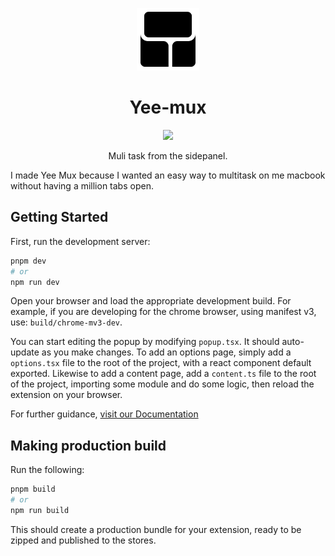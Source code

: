 <p align="center"><a target="_blank" href="https://chromewebstore.google.com/detail/yee-mux/fjieejlgkgfmcoelccgobbpcngpnaoph"><img src="./assets/icon.png" height=100 ></a></p>
<h1 align="center"> Yee-mux </h1>
<p align="center"><a target="_blank" href="https://chromewebstore.google.com/detail/yee-mux/fjieejlgkgfmcoelccgobbpcngpnaoph"><img src="https://img.shields.io/badge/Chrome%20Web%20Store-4285F4?logo=chromewebstore&logoColor=fff&style=for-the-badge" /></a></p>
<p align="center">Muli task from the sidepanel.</p>

I made Yee Mux because I wanted an easy way to multitask on me macbook without having a million tabs open. 


## Getting Started

First, run the development server:

```bash
pnpm dev
# or
npm run dev
```

Open your browser and load the appropriate development build. For example, if you are developing for the chrome browser, using manifest v3, use: `build/chrome-mv3-dev`.

You can start editing the popup by modifying `popup.tsx`. It should auto-update as you make changes. To add an options page, simply add a `options.tsx` file to the root of the project, with a react component default exported. Likewise to add a content page, add a `content.ts` file to the root of the project, importing some module and do some logic, then reload the extension on your browser.

For further guidance, [visit our Documentation](https://docs.plasmo.com/)

## Making production build

Run the following:

```bash
pnpm build
# or
npm run build
```

This should create a production bundle for your extension, ready to be zipped and published to the stores.

